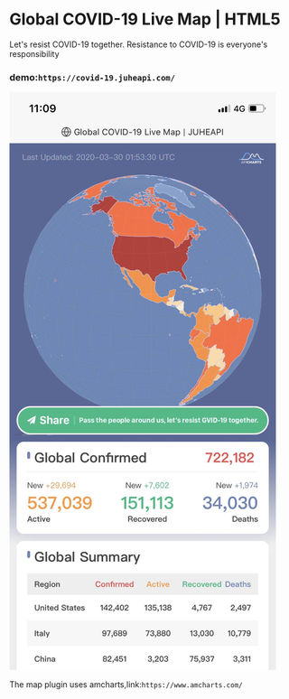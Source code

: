 # Global COVID-19 Live Map | HTML5
Let's resist COVID-19 together. Resistance to COVID-19 is everyone's responsibility

### demo:`https://covid-19.juheapi.com/`
![image](https://github.com/JUHEAPI/covid-19/blob/master/demo.jpeg) 

The map plugin uses amcharts,link:`https://www.amcharts.com/`
